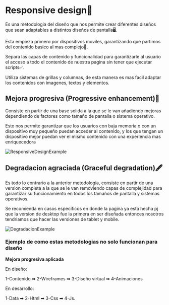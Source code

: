 # **Responsive design📱**


Es una metodologia del diseño que nos permite crear diferentes diseños que sean adaptables a distintos diseños de pantalla🖥.

Esta empieza primero por dispositivos moviles, garantizando que partimos del contenido basico al mas complejo📱.

Separa las capas de contenido y funcionalidad para garantizarle al usuario el acceso a todo el contenido de nuestra pagina sin tener que ejecutar scripts✅.

Utiliza sistemas de grillas y columnas, de esta manera es mas facil adaptar los contenidos con imagenes, textos y elementos.

## Mejora progresiva (Progressive enhancement)🎇

Consiste en partir de una base solida a la que se le van añadiendo mejoras dependiendo de factores como tamaño de pantalla o sistema operativo.

Esto nos permite garantizar que los usuarios con baja memoria o con un dispositivo muy pequeño puedan acceder al contenido, y los que tengan un dispositivo mejor puedan ver el mismo contenido con una experiencia mas enriquecedora

![ResponsiveDesignExample](https://wellaggio.com/wp-content/uploads/2015/04/responsive-design-795x300.png)

## Degradacion agraciada (Graceful degradation)🖋

Es todo lo contrario a la anterior metodologia, consiste en partir de una version completa a la que se le van removiendo capas de complejidad para garantizar su funcionamiento en todos los tamaños de pantalla y sistemas operativos.

Se recomienda en casos especificos en donde la pagina ya esta hecha pj que la version de desktop fue la primera en ser diseñada entonces nosotros tendriamos que hacer las versiones de tablet y mobile.

![DegradacionExample](https://disenowebarcelona.files.wordpress.com/2018/03/mobile-first-diseno.jpg)


### Ejemplo de como estas metodologias no solo funcionan para diseño

**Mejora progresiva aplicada**

En diseño:

1-Contenido ➡ 2-Wireframes ➡ 3-Diseño virtual ➡ 4-Animaciones

En desarrollo:

1-Data ➡     2-Html ➡ 3-Css ➡ 4-Js.


